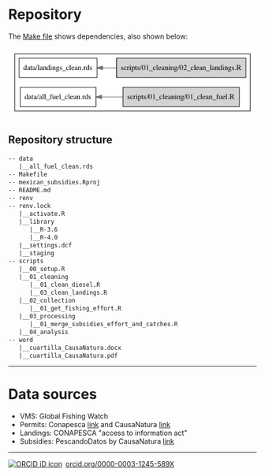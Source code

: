 # Repository

The [Make file](Makefile) shows dependencies, also shown below:

![Dependency graph](workflow.png)

## Repository structure 

```
-- data
   |__all_fuel_clean.rds
-- Makefile
-- mexican_subsidies.Rproj
-- README.md
-- renv
-- renv.lock
   |__activate.R
   |__library
      |__R-3.6
      |__R-4.0
   |__settings.dcf
   |__staging
-- scripts
   |__00_setup.R
   |__01_cleaning
      |__01_clean_diesel.R
      |__03_clean_landings.R
   |__02_collection
      |__01_get_fishing_effort.R
   |__03_processing
      |__01_merge_subsidies_effort_and_catches.R
   |__04_analysis
-- word
   |__cuartilla_CausaNatura.docx
   |__cuartilla_CausaNatura.pdf
```

---------

# Data sources

- VMS: Global Fishing Watch
- Permits: Conapesca [link](https://www.conapesca.gob.mx/wb/cona/permisos_de_pesca_comercial) and CausaNatura [link](https://pescandodatos.org/base)
- Landings: CONAPESCA "access to information act"
- Subsidies: PescandoDatos by CausaNatura [link](https://pescandodatos.org/base)

--------- 

<a href="https://orcid.org/0000-0003-1245-589X" target="orcid.widget" rel="noopener noreferrer" style="vertical-align:top;"><img src="https://orcid.org/sites/default/files/images/orcid_16x16.png" style="width:1em;margin-right:.5em;" alt="ORCID iD icon">orcid.org/0000-0003-1245-589X</a>
